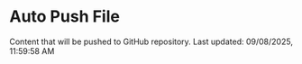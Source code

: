 # Auto Push File

Content that will be pushed to GitHub repository.
Last updated: 09/08/2025, 11:59:58 AM